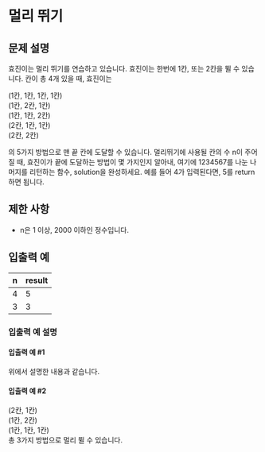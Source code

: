 # 멀리 뛰기
## 문제 설명
효진이는 멀리 뛰기를 연습하고 있습니다. 효진이는 한번에 1칸, 또는 2칸을 뛸 수 있습니다. 칸이 총 4개 있을 때, 효진이는

(1칸, 1칸, 1칸, 1칸)<br/>
(1칸, 2칸, 1칸)<br/>
(1칸, 1칸, 2칸)<br/>
(2칸, 1칸, 1칸)<br/>
(2칸, 2칸)<br/>

의 5가지 방법으로 맨 끝 칸에 도달할 수 있습니다. 멀리뛰기에 사용될 칸의 수 n이 주어질 때, 효진이가 끝에 도달하는 방법이 몇 가지인지 알아내, 여기에 1234567를 나눈 나머지를 리턴하는 함수, solution을 완성하세요. 예를 들어 4가 입력된다면, 5를 return하면 됩니다.

## 제한 사항
- n은 1 이상, 2000 이하인 정수입니다.

## 입출력 예
|n|result|
|-|-|
|4|5|
|3|3|

### 입출력 예 설명
#### 입출력 예 #1
위에서 설명한 내용과 같습니다.

#### 입출력 예 #2
(2칸, 1칸)<br/>
(1칸, 2칸)<br/>
(1칸, 1칸, 1칸)<br/>
총 3가지 방법으로 멀리 뛸 수 있습니다.